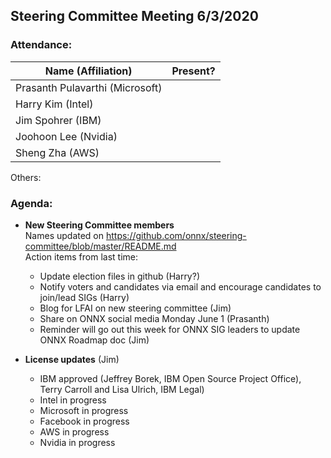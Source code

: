 ## Steering Committee Meeting 6/3/2020

### Attendance:

| Name (Affiliation) | Present? |
| ------------------------------- | --- |
| Prasanth Pulavarthi (Microsoft) |  |
| Harry Kim (Intel)               |  |
| Jim Spohrer (IBM)               |  |
| Joohoon Lee (Nvidia)            |  |
| Sheng Zha (AWS)                 |  | 

Others: 

### Agenda:

* **New Steering Committee members**  
Names updated on https://github.com/onnx/steering-committee/blob/master/README.md  
Action items from last time:  
  * Update election files in github (Harry?)  
  * Notify voters and candidates via email and encourage candidates to join/lead SIGs (Harry)  
  * Blog for LFAI on new steering committee (Jim)  
  * Share on ONNX social media Monday June 1 (Prasanth)
  * Reminder will go out this week for ONNX SIG leaders to update ONNX Roadmap doc (Jim)

* **License updates** (Jim)  
  * IBM approved (Jeffrey Borek, IBM Open Source Project Office), Terry Carroll and Lisa Ulrich, IBM Legal)  
  * Intel in progress
  * Microsoft in progress
  * Facebook in progress
  * AWS in progress
  * Nvidia in progress
